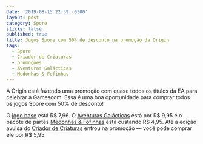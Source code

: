 ```yaml
---
date: '2019-08-15 22:59 -0300'
layout: post
category: Spore
sticky: false
published: true
title: Jogos Spore com 50% de desconto na promoção da Origin
tags:
  - Spore
  - Criador de Criaturas
  - promoções
  - Aventuras Galácticas
  - Medonhas & Fofinhas
---
```

A Origin está fazendo uma promoção com quase todos os titulos da EA para celebrar a Gamescom. Essa é uma boa oportunidade para comprar todos os jogos Spore com 50% de desconto!

O [jogo base](https://www.origin.com/bra/pt-br/store/spore/spore) está R$ 7,96. O [Aventuras Galácticas](https://www.origin.com/bra/pt-br/store/spore/spore-galactic-adventures/expansion/spore-galactic-adventures) está por R$ 9,95 e o pacote de partes [Medonhas & Fofinhas](https://www.origin.com/bra/pt-br/store/spore/spore/expansion/spore-creepy--cute-parts-pack) está custando R$ 4,95. Até a edição avulsa do [Criador de Criaturas](https://www.origin.com/bra/pt-br/store/spore/spore-creature-creator) entrou na promoção — você pode comprar ele por R$ 5,95.
